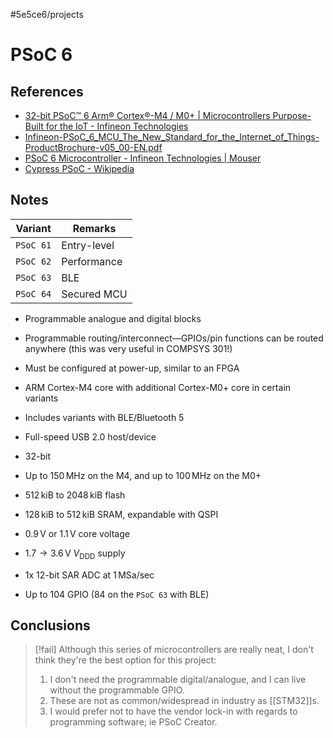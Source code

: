#5e5ce6/projects 

# PSoC 6

## References

- [32-bit PSoC™ 6 Arm® Cortex®-M4 / M0+ | Microcontrollers Purpose-Built for the IoT - Infineon Technologies](https://www.infineon.com/cms/en/product/microcontroller/32-bit-psoc-arm-cortex-microcontroller/psoc-6-32-bit-arm-cortex-m4-mcu/)
- [Infineon-PSoC_6_MCU_The_New_Standard_for_the_Internet_of_Things-ProductBrochure-v05_00-EN.pdf](https://www.infineon.com/dgdl/Infineon-PSoC_6_MCU_The_New_Standard_for_the_Internet_of_Things-ProductBrochure-v05_00-EN.pdf?fileId=8ac78c8c7d0d8da4017d0f64f95450c7)
- [PSoC 6 Microcontroller - Infineon Technologies | Mouser](https://nz.mouser.com/new/infineon/cypress-psoc-6-soc/)
- [Cypress PSoC - Wikipedia](https://en.wikipedia.org/wiki/Cypress_PSoC)

## Notes

| Variant   | Remarks     |
| --------- | ----------- |
| `PSoC 61` | Entry-level |
| `PSoC 62` | Performance |
| `PSoC 63` | BLE         |
| `PSoC 64` | Secured MCU | 

- Programmable analogue and digital blocks
- Programmable routing/interconnect—GPIOs/pin functions can be routed anywhere (this was very useful in COMPSYS 301!)
- Must be configured at power-up, similar to an FPGA

- ARM Cortex-M4 core with additional Cortex-M0+ core in certain variants
- Includes variants with BLE/Bluetooth 5
- Full-speed USB 2.0 host/device

- 32-bit
- Up to $150\,\text{MHz}$ on the M4, and up to $100\,\text{MHz}$ on the M0+
- $512\,\text{kiB}$ to $2048\,\text{kiB}$ flash
- $128\,\text{kiB}$ to $512\,\text{kiB}$ SRAM, expandable with QSPI

- $0.9\,\text{V}$ or $1.1\,\text{V}$ core voltage
- $1.7\to3.6\,\text{V}$ $V_\text{DDD}$ supply
- 1x 12-bit SAR ADC at $1\,\text{MSa/sec}$
- Up to 104 GPIO (84 on the `PSoC 63` with BLE)

## Conclusions

> [!fail]
> Although this series of microcontrollers are really neat, I don't think they're the best option for this project:
> 1. I don't need the programmable digital/analogue, and I can live without the programmable GPIO.
> 2. These are not as common/widespread in industry as [[STM32]]s.
> 3. I would prefer not to have the vendor lock-in with regards to programming software; ie PSoC Creator.

